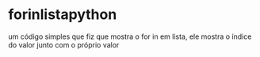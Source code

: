 # forinlistapython
um código simples que fiz que mostra o for in em lista, ele mostra o índice do valor junto com o próprio valor
